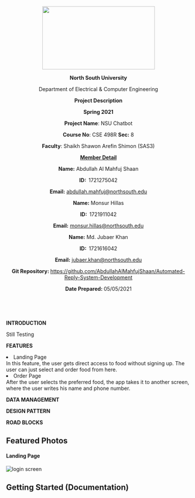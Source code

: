 <p style="text-align: center;">&nbsp;</p>
<p style="text-align: center;">&nbsp;</p>
<p align="center"><strong><img src="https://media.dhakatribune.com/uploads/2016/11/nsulogo.jpg" alt="" width="307" height="172" /></strong></p>
<p align="center"><strong>North South University</strong></p>
<p align="center">Department of Electrical &amp; Computer Engineering</p>
<p align="center"><strong>Project Description</strong></p>
<p align="center"><strong>Spring 2021</strong></p>
<p align="center"><strong>Project Name</strong>: NSU Chatbot</p>
<p align="center"><strong>Course No</strong>: CSE 498R <strong>Sec</strong><strong>:</strong> 8</p>
<p align="center"><strong>Faculty</strong>: Shaikh Shawon Arefin Shimon (SAS3)</p>
<p align="center"><strong><u>Member Detail</u></strong></p>
<p align="center"><strong>Name</strong><strong>:</strong> Abdullah Al Mahfuj Shaan</p>
<p align="center"><strong>ID</strong><strong>:&nbsp; </strong>1721275042</p>
<p align="center"><strong>Email</strong><strong>:</strong> <a href="mailto:abdullah.mahfuj@northsouth.edu">abdullah.mahfuj@northsouth.edu</a></p>
<p align="center"><strong>Name</strong><strong>:</strong> Monsur Hillas</p>
<p align="center"><strong>ID</strong><strong>:&nbsp; </strong>1721911042</p>
<p align="center"><strong>Email</strong><strong>:</strong> <a href="mailto:monsur.hillas@northsouth.edu">monsur.hillas@northsouth.edu</a></p>
<p align="center"><strong>Name</strong><strong>:</strong> Md. Jubaer Khan</p>
<p align="center"><strong>ID</strong><strong>:&nbsp; </strong>1721616042</p>
<p align="center"><strong>Email</strong><strong>:</strong> <a href="mailto:jubaer.khan@northsouth.edu">jubaer.khan@northsouth.edu</a></p>
<p align="center"><strong>Git Repository</strong><strong>: </strong><a href="https://github.com/AbdullahAlMahfujShaan/Automated-Reply-System-Development">https://github.com/AbdullahAlMahfujShaan/Automated-Reply-System-Development</a></p>
<p align="center"><strong>Date Prepared</strong><strong>: </strong>05/05/2021</p>
<p><strong>&nbsp;</strong></p>
<p><strong>&nbsp;</strong></p>
<p><strong>INTRODUCTION</strong></p>
<p>Still Testing</p>
<p><strong>FEATURES</strong></p>
<li>Landing Page</li>
In this feature, the user gets direct access to food without signing up. The user can just select and order food from here.
<li>Order Page</li>
After the user selects the preferred food, the app takes it to another screen, where the user writes his name and phone number.

<p><strong>DATA MANAGEMENT</strong></p>
<p></p>
<p><strong>DESIGN PATTERN</strong></p>
<p></p>
<p><strong>ROAD BLOCKS</strong></p>
<p> </p>

## Featured Photos

#### Landing Page
![login screen]()

## Getting Started (Documentation)
